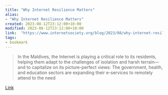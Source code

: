 ```yaml
---
title: "Why Internet Resilience Matters"
alias:
- "Why Internet Resilience Matters"
created: 2023-08-12T23:12:00+10:00
modified: 2023-08-12T23:12:00+10:00
link:  "https://www.internetsociety.org/blog/2023/08/why-internet-resilience-matters/"
tags:
- bookmark
---
```


> In the Maldives, the Internet is playing a critical role to its residents, helping them adapt to the challenges of isolation and harsh terrain—and to capitalize on its picture-perfect views: The government, health, and education sectors are expanding their e-services to remotely attend to the need

[Link](https://www.internetsociety.org/blog/2023/08/why-internet-resilience-matters/)

